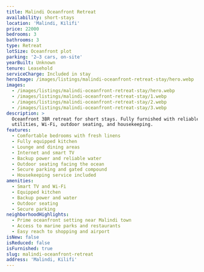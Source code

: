 ```yaml
---
title: Malindi Oceanfront Retreat
availability: short-stays
location: 'Malindi, Kilifi'
price: 22000
bedrooms: 3
bathrooms: 3
type: Retreat
lotSize: Oceanfront plot
parking: '2–3 cars, on-site'
yearBuilt: Unknown
tenure: Leasehold
serviceCharge: Included in stay
heroImage: /images/listings/malindi-oceanfront-retreat-stay/hero.webp
images:
  - /images/listings/malindi-oceanfront-retreat-stay/hero.webp
  - /images/listings/malindi-oceanfront-retreat-stay/1.webp
  - /images/listings/malindi-oceanfront-retreat-stay/2.webp
  - /images/listings/malindi-oceanfront-retreat-stay/3.webp
description: >
  Oceanfront 3BR retreat for short stays. Fully furnished with reliable
  utilities, Wi-Fi, outdoor seating, and housekeeping.
features:
  - Comfortable bedrooms with fresh linens
  - Fully equipped kitchen
  - Lounge and dining areas
  - Internet and smart TV
  - Backup power and reliable water
  - Outdoor seating facing the ocean
  - Secure parking and gated compound
  - Housekeeping service included
amenities:
  - Smart TV and Wi-Fi
  - Equipped kitchen
  - Backup power and water
  - Outdoor seating
  - Secure parking
neighborhoodHighlights:
  - Prime oceanfront setting near Malindi town
  - Access to marine parks and restaurants
  - Easy reach to shopping and airport
isNew: false
isReduced: false
isFurnished: true
slug: malindi-oceanfront-retreat
address: 'Malindi, Kilifi'
---
```


